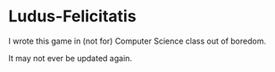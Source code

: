 # Ludus-Felicitatis
I wrote this game in (not for) Computer Science class out of boredom.

It may not ever be updated again.
